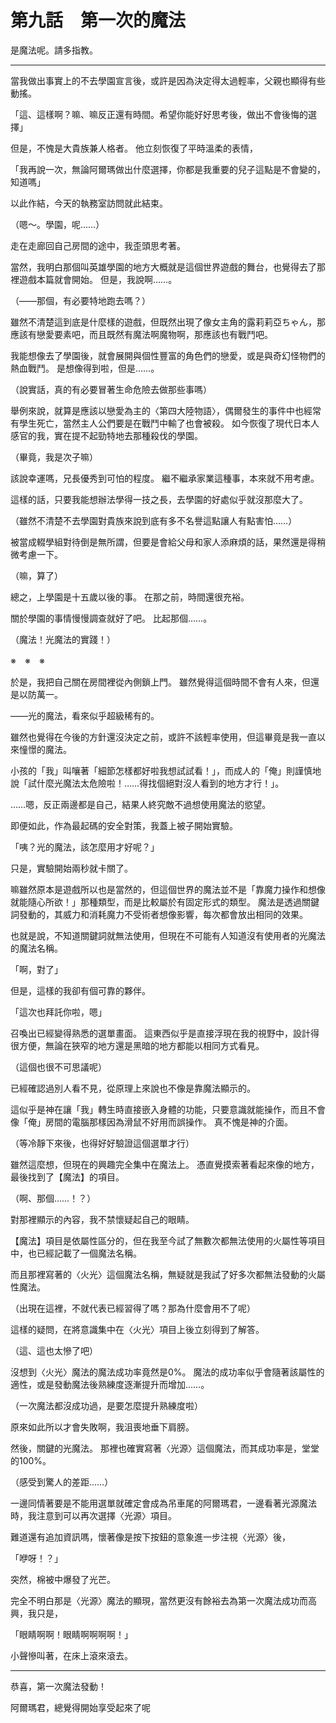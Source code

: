 # 第九話　第一次的魔法

是魔法呢。請多指教。

---

當我做出事實上的不去學園宣言後，或許是因為決定得太過輕率，父親也顯得有些動搖。

「這、這樣啊？嘛、嘛反正還有時間。希望你能好好思考後，做出不會後悔的選擇」

但是，不愧是大貴族兼人格者。
他立刻恢復了平時溫柔的表情，

「我再說一次，無論阿爾瑪做出什麼選擇，你都是我重要的兒子這點是不會變的，知道嗎」

以此作結，今天的執務室訪問就此結束。

（嗯～。學園，呢……）

走在走廊回自己房間的途中，我歪頭思考著。

當然，我明白那個叫英雄學園的地方大概就是這個世界遊戲的舞台，也覺得去了那裡遊戲本篇就會開始。
但是，我說啊……。

（――那個，有必要特地跑去嗎？）

雖然不清楚這到底是什麼樣的遊戲，但既然出現了像女主角的露莉莉亞ちゃん，那應該有戀愛要素吧，而且既然有魔法啊魔物啊，那應該也有戰鬥吧。

我能想像去了學園後，就會展開與個性豐富的角色們的戀愛，或是與奇幻怪物們的熱血戰鬥。
是想像得到啦，但是……。

（說實話，真的有必要冒著生命危險去做那些事嗎）

舉例來說，就算是應該以戀愛為主的〈第四大陸物語〉，偶爾發生的事件中也經常有學生死亡，當然主人公們要是在戰鬥中輸了也會被殺。
如今恢復了現代日本人感官的我，實在提不起勁特地去那種殺伐的學園。

（畢竟，我是次子嘛）

該說幸運嗎，兄長優秀到可怕的程度。
繼不繼承家業這種事，本來就不用考慮。

這樣的話，只要我能想辦法學得一技之長，去學園的好處似乎就沒那麼大了。

（雖然不清楚不去學園對貴族來說到底有多不名譽這點讓人有點害怕……）

被當成輟學組對待倒是無所謂，但要是會給父母和家人添麻煩的話，果然還是得稍微考慮一下。

（嘛，算了）

總之，上學園是十五歲以後的事。
在那之前，時間還很充裕。

關於學園的事情慢慢調查就好了吧。
比起那個……。

（魔法！光魔法的實踐！）

※　※　※

於是，我把自己關在房間裡從內側鎖上門。
雖然覺得這個時間不會有人來，但還是以防萬一。

――光的魔法，看來似乎超級稀有的。

雖然也覺得在今後的方針還沒決定之前，或許不該輕率使用，但這畢竟是我一直以來憧憬的魔法。

小孩的「我」叫嚷著「細節怎樣都好啦我想試試看！」，而成人的「俺」則謹慎地說「試什麼光魔法太危險啦！……得找個絕對沒人看到的地方才行！」。

……嗯，反正兩邊都是自己，結果人終究敵不過想使用魔法的慾望。

即便如此，作為最起碼的安全對策，我蓋上被子開始實驗。

「咦？光的魔法，該怎麼用才好呢？」

只是，實驗開始兩秒就卡關了。

嘛雖然原本是遊戲所以也是當然的，但這個世界的魔法並不是「靠魔力操作和想像就能隨心所欲！」那種類型，而是比較屬於有固定形式的類型。
魔法是透過關鍵詞發動的，其威力和消耗魔力不受術者想像影響，每次都會放出相同的效果。

也就是說，不知道關鍵詞就無法使用，但現在不可能有人知道沒有使用者的光魔法的魔法名稱。

「啊，對了」

但是，這樣的我卻有個可靠的夥伴。

「這次也拜託你啦，嗯」

召喚出已經變得熟悉的選單畫面。
這東西似乎是直接浮現在我的視野中，設計得很方便，無論在狹窄的地方還是黑暗的地方都能以相同方式看見。

（這個也很不可思議呢）

已經確認過別人看不見，從原理上來說也不像是靠魔法顯示的。

這似乎是神在讓「我」轉生時直接嵌入身體的功能，只要意識就能操作，而且不會像「俺」房間的電腦那樣因為滑鼠不好用而誤操作。
真不愧是神的介面。

（等冷靜下來後，也得好好驗證這個選單才行）

雖然這麼想，但現在的興趣完全集中在魔法上。
憑直覺摸索著看起來像的地方，最後找到了【魔法】的項目。

（啊、那個……！？）

對那裡顯示的內容，我不禁懷疑起自己的眼睛。

【魔法】項目是依屬性區分的，但在我至今試了無數次都無法使用的火屬性等項目中，也已經記載了一個魔法名稱。

而且那裡寫著的〈火光〉這個魔法名稱，無疑就是我試了好多次都無法發動的火屬性魔法。

（出現在這裡，不就代表已經習得了嗎？那為什麼會用不了呢）

這樣的疑問，在將意識集中在〈火光〉項目上後立刻得到了解答。

（這、這也太慘了吧）

沒想到〈火光〉魔法的魔法成功率竟然是0%。
魔法的成功率似乎會隨著該屬性的適性，或是發動魔法後熟練度逐漸提升而增加……。

（一次魔法都沒成功過，是要怎麼提升熟練度啦）

原來如此所以才會失敗啊，我沮喪地垂下肩膀。

然後，關鍵的光魔法。
那裡也確實寫著〈光源〉這個魔法，而其成功率是，堂堂的100%。

（感受到驚人的差距……）

一邊同情著要是不能用選單就確定會成為吊車尾的阿爾瑪君，一邊看著光源魔法時，我注意到可以再次選擇〈光源〉項目。

難道還有追加資訊嗎，懷著像是按下按鈕的意象進一步注視〈光源〉後，

「咿呀！？」

突然，棉被中爆發了光芒。

完全不明白那是〈光源〉魔法的顯現，當然更沒有餘裕去為第一次魔法成功而高興，我只是，

「眼睛啊啊！眼睛啊啊啊啊！」

小聲慘叫著，在床上滾來滾去。

---

恭喜，第一次魔法發動！

阿爾瑪君，總覺得開始享受起來了呢